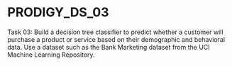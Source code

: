 # PRODIGY_DS_03

Task 03:
Build a decision tree classifier to predict whether a customer will purchase a product or service based on their demographic and behavioral data. Use a dataset such as the Bank Marketing dataset from the UCI Machine Learning Repository.
